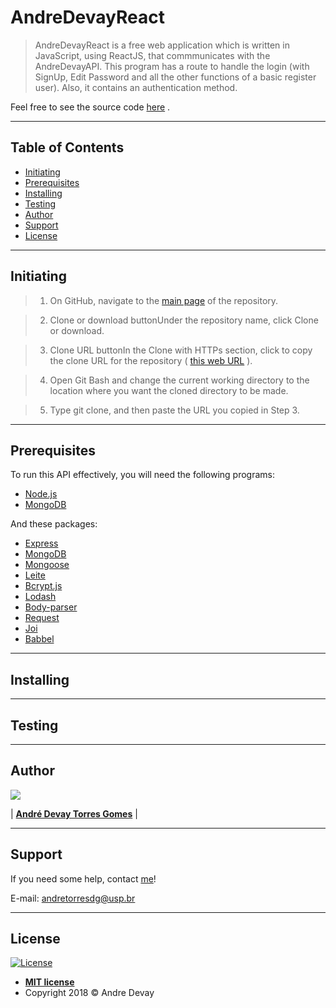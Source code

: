 





# **AndreDevayReact**

> AndreDevayReact is a free web application which is written in JavaScript, using ReactJS, that commmunicates with the AndreDevayAPI. This program has a route to handle the login (with SignUp, Edit Password and all the other functions of a basic register user). Also, it contains an authentication method.


Feel free to see the source code [here](https://github.com/andretorresdg/AndreDevayAPI) .

---

## Table of Contents

- [Initiating](#initiating)
- [Prerequisites](#prerequisites)
- [Installing](#installing)
- [Testing](#testing)
- [Author](#author)
- [Support](#support)
- [License](#license)

---

## Initiating


>1) On GitHub, navigate to the [main page](https://github.com/andretorresdg/AndreDevayAPI) of the repository.

>2) Clone or download buttonUnder the repository name, click Clone or download.

>3) Clone URL buttonIn the Clone with HTTPs section, click  to copy the clone URL for the repository ( [this web URL](https://github.com/andretorresdg/AndreDevayAPI.git) ).

> 4) Open Git Bash and change the current working directory to the location where you want the cloned directory to be made.

> 5) Type git clone, and then paste the URL you copied in Step 3.


---

## Prerequisites

To run this API effectively, you will need the following programs:

- [Node.js](https://nodejs.org/en/)
- [MongoDB](https://www.mongodb.com/)


And these packages:

- [Express](http://expressjs.com/)
- [MongoDB](https://www.npmjs.com/package/mongodb)
- [Mongoose](https://www.npmjs.com/package/mongoose)
- [Leite](https://www.npmjs.com/package/leite)
- [Bcrypt.js](https://github.com/shaneGirish/bcrypt-nodejs)
- [Lodash](https://www.npmjs.com/package/lodash)
- [Body-parser](https://www.npmjs.com/package/body-parser)
- [Request](https://www.npmjs.com/package/request)
- [Joi](https://www.npmjs.com/package/joi)
- [Babbel](https://babeljs.io/docs/en/usage)

---

## Installing




---

## Testing

---

## Author

![](https://media.licdn.com/dms/image/C4D03AQFUz7v2_Sr8rg/profile-displayphoto-shrink_200_200/0?e=1542844800&v=beta&t=Du-qqKbWMHPeq6Er3SDOVxrdX0dUE_jWQ-wGuamWVig)

| <a href="https://www.linkedin.com/in/andredevay/" target="_blank">**André Devay Torres Gomes**</a> |



---

## Support

If you need some help, contact [me](https://www.linkedin.com/in/andredevay/)!

E-mail:   <andretorresdg@usp.br>


---

## License

[![License](http://img.shields.io/:license-mit-blue.svg?style=flat-square)](http://badges.mit-license.org)

- **[MIT license](http://opensource.org/licenses/mit-license.php)**
- Copyright 2018 © Andre Devay